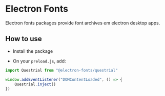 # Electron Fonts

Electron fonts packages provide font archives em electron desktop apps.

## How to use

* Install the package

* On your `preload.js`, add:

```ts
import Questrial from "@electron-fonts/questrial"

window.addEventListener("DOMContentLoaded", () => {
    Questrial.inject()
})
```